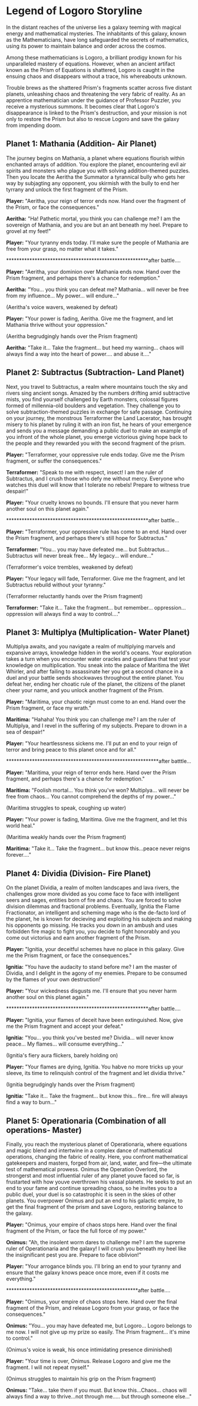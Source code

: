 # Legend of Logoro Storyline
In the distant reaches of the universe lies a galaxy teeming with magical energy and mathematical mysteries. The inhabitants of this galaxy, known as the Mathematicians, have long safeguarded the secrets of mathematics, using its power to maintain balance and order across the cosmos.

Among these mathematicians is Logoro, a brilliant prodigy known for his unparalleled mastery of equations. However, when an ancient artifact known as the Prism of Equations is shattered, Logoro is caught in the ensuing chaos and disappears without a trace, his whereabouts unknown.

Trouble brews as the shattered Prism's fragments scatter across five distant planets, unleashing chaos and threatening the very fabric of reality. As an apprentice mathematician under the guidance of Professor Puzzler, you receive a mysterious summons. It becomes clear that Logoro's disappearance is linked to the Prism's destruction, and your mission is not only to restore the Prism but also to rescue Logoro and save the galaxy from impending doom.

## Planet 1: Mathania (Addition- Air Planet)
The journey begins on Mathania, a planet where equations flourish within enchanted arrays of addition. You explore the planet, encountering evil air spirits and monsters who plague you with solving addition-themed puzzles. Then you locate the Aeritha the Summator a tyrannical bully who gets her way by subjagting any opponent, you skirmish with the bully to end her tyrrany and unlock the first fragment of the Prism.

**Player:** "Aeritha, your reign of terror ends now. Hand over the fragment of the Prism, or face the consequences."

**Aeritha:** "Ha! Pathetic mortal, you think you can challenge me? I am the sovereign of Mathania, and you are but an ant beneath my heel. Prepare to grovel at my feet!"

**Player:** "Your tyranny ends today. I'll make sure the people of Mathania are free from your grasp, no matter what it takes."

*******************************************************after battle....

**Player:** "Aeritha, your dominion over Mathania ends now. Hand over the Prism fragment, and perhaps there's a chance for redemption."

**Aeritha:** "You... you think you can defeat me? Mathania... will never be free from my influence... My power... will endure..."

(Aeritha's voice wavers, weakened by defeat)

**Player:** "Your power is fading, Aeritha. Give me the fragment, and let Mathania thrive without your oppression."

(Aeritha begrudgingly hands over the Prism fragment)

**Aeritha:** "Take it... Take the fragment... but heed my warning... chaos will always find a way into the heart of power.... and abuse it...."

## Planet 2: Subtractus (Subtraction- Land Planet)
Next, you travel to Subtractus, a realm where mountains touch the sky and rivers sing ancient songs. Amazed by the numbers drifting amid subtractive mists, you find yourself challenged by Earth monsters, colossal figures formed of millennia-old boulders and vegetation. They challenge you to solve subtraction-themed puzzles in exchange for safe passage. Continuing on your journey, the monstrous Terraformer the Land Lacerator, has brought misery to his planet by ruling it with an iron fist, he hears of your emergence and sends you a message demanding a public duel to make an example of you infront of the whole planet, you emerge victorious giving hope back to the people and they rewarded you with the second fragment of the prism.

**Player:** "Terraformer, your oppressive rule ends today. Give me the Prism fragment, or suffer the consequences."

**Terraformer:** "Speak to me with respect, insect! I am the ruler of Subtractus, and I crush those who defy me without mercy. Everyone who watches this duel will know that I tolerate no rebels! Prepare to witness true despair!"

**Player:** "Your cruelty knows no bounds. I'll ensure that you never harm another soul on this planet again."

*******************************************************after battle...

**Player:** "Terraformer, your oppressive rule has come to an end. Hand over the Prism fragment, and perhaps there's still hope for Subtractus."

**Terraformer:** "You... you may have defeated me... but Subtractus... Subtractus will never break free... My legacy... will endure..."

(Terraformer's voice trembles, weakened by defeat)

**Player:** "Your legacy will fade, Terraformer. Give me the fragment, and let Subtractus rebuild without your tyranny."

(Terraformer reluctantly hands over the Prism fragment)

**Terraformer:** "Take it... Take the fragment... but remember... oppression... oppression will always find a way to control...."


## Planet 3: Multiplya (Multiplication- Water Planet)
Multiplya awaits, and you navigate a realm of multiplying marvels and expansive arrays, knowledge hidden in the world's oceans. Your exploration takes a turn when you encounter water oracles and guardians that test your knowledge on multiplication.  You sneak into the palace of Maritima the Wet Whirler, and after failing to assassinate her you get a second chance in a duel and your battle sends shockwaves throughout the entire planet. You defeat her, ending her choatic rule of the planet, the citizens of the planet cheer your name, and you unlock another fragment of the Prism.

**Player:** "Maritima, your chaotic reign must come to an end. Hand over the Prism fragment, or face my wrath."

**Maritima:** "Hahaha! You think you can challenge me? I am the ruler of Multiplya, and I revel in the suffering of my subjects. Prepare to drown in a sea of despair!"

**Player:** "Your heartlessness sickens me. I'll put an end to your reign of terror and bring peace to this planet once and for all."

***********************************************************after batttle...

**Player:** "Maritima, your reign of terror ends here. Hand over the Prism fragment, and perhaps there's a chance for redemption."

**Maritima:** "Foolish mortal... You think you've won? Multiplya... will never be free from chaos... You cannot comprehend the depths of my power..."

(Maritima struggles to speak, coughing up water)

**Player:** "Your power is fading, Maritima. Give me the fragment, and let this world heal."

(Maritima weakly hands over the Prism fragment)

**Maritima:** "Take it... Take the fragment... but know this...peace never reigns forever...."


## Planet 4: Dividia (Division- Fire Planet)
On the planet Dividia, a realm of molten landscapes and lava rivers, the challenges grow more divided as you come face to face with intelligent seers and sages, entities born of fire and chaos. You are forced to solve division dilemmas and fractional problems. Eventually, Ignitia the Flame Fractionator, an intelligent and scheming mage who is the de-facto lord of the planet, he is known for decieving and exploiting his subjects and making his opponents go missing. He tracks you down in an ambush and uses forbidden fire magic to fight you, you decide to fight honorably and you come out victorius and earn another fragment of the Prism.

**Player:** "Ignitia, your deceitful schemes have no place in this galaxy. Give me the Prism fragment, or face the consequences."

**Ignitia:** "You have the audacity to stand before me? I am the master of Dividia, and I delight in the agony of my enemies. Prepare to be consumed by the flames of your own destruction!"

**Player:** "Your wickedness disgusts me. I'll ensure that you never harm another soul on this planet again."

*******************************************************after battle....

**Player:** "Ignitia, your flames of deceit have been extinguished. Now, give me the Prism fragment and accept your defeat."

**Ignitia:** "You... you think you've bested me? Dividia... will never know peace... My flames... will consume everything..."

(Ignitia's fiery aura flickers, barely holding on)

**Player:** "Your flames are dying, Ignitia. You habve no more tricks up your sleeve, its time to relinquish control of the fragment and let dividia thrive."

(Ignitia begrudgingly hands over the Prism fragment)

**Ignitia:** "Take it... Take the fragment... but know this... fire... fire will always find a way to burn..."


## Planet 5: Operationaria (Combination of all operations- Master)
Finally, you reach the mysterious planet of Operationaria, where equations and magic blend and intertwine in a complex dance of mathematical operations, changing the fabric of reality. Here, you confront mathematical gatekeepers and masters, forged from air, land, water, and fire—the ultimate test of mathematical prowess. Onimus the Operation Overlord, the strongerst and most influential ruler of any planet youve faced so far, is frustarted with how youve overthrown his vassal planets. He seeks to put an end to your fame and continue spreading chaos, so he invites you to a public duel, your duel is so catastrophic it is seen in the skies of other planets. You overpower Onimus and put an end to his galactic empire, to get the final fragment of the prism and save Logoro, restoring balance to the galaxy.

**Player:** "Onimus, your empire of chaos stops here. Hand over the final fragment of the Prism, or face the full force of my power."

**Onimus:** "Ah, the insolent worm dares to challenge me? I am the supreme ruler of Operationaria and the galaxy! I will crush you beneath my heel like the insignificant pest you are. Prepare to face oblivion!"

**Player:** "Your arrogance blinds you. I'll bring an end to your tyranny and ensure that the galaxy knows peace once more, even if it costs me everything."

***************************************************after battle....

**Player:** "Onimus, your empire of chaos stops here. Hand over the final fragment of the Prism, and release Logoro from your grasp, or face the consequences."

**Onimus:** "You... you may have defeated me, but Logoro... Logoro belongs to me now. I will not give up my prize so easily. The Prism fragment... it's mine to control."

(Onimus's voice is weak, his once intimidating presence diminished)

**Player:** "Your time is over, Onimus. Release Logoro and give me the fragment. I will not repeat myself."

(Onimus struggles to maintain his grip on the Prism fragment)

**Onimus:** "Take... take them if you must. But know this...Chaos... chaos will always find a way to thrive...not through me..... but through someone else..."
